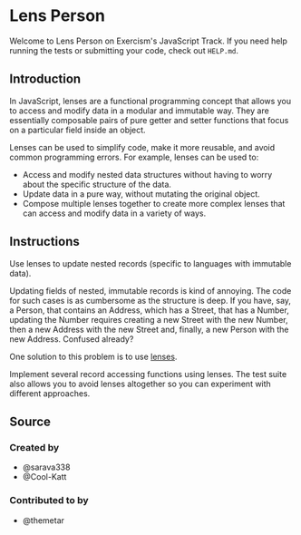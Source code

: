 # Lens Person

Welcome to Lens Person on Exercism's JavaScript Track.
If you need help running the tests or submitting your code, check out `HELP.md`.

## Introduction

In JavaScript, lenses are a functional programming concept that allows you to access and modify data in a modular and immutable way. They are essentially composable pairs of pure getter and setter functions that focus on a particular field inside an object.

Lenses can be used to simplify code, make it more reusable, and avoid common programming errors. For example, lenses can be used to:

- Access and modify nested data structures without having to worry about the specific structure of the data.
- Update data in a pure way, without mutating the original object.
- Compose multiple lenses together to create more complex lenses that can access and modify data in a variety of ways.

## Instructions

Use lenses to update nested records (specific to languages with immutable data).

Updating fields of nested, immutable records is kind of annoying.
The code for such cases is as cumbersome as the structure is deep.
If you have, say, a Person, that contains an Address, which has a Street, that has a Number, updating the Number requires creating a new Street with the new Number, then a new Address with the new Street and, finally, a new Person with the new Address.
Confused already?

One solution to this problem is to use [lenses][lenses].

Implement several record accessing functions using lenses.
The test suite also allows you to avoid lenses altogether so you can experiment with different approaches.

[lenses]: https://en.wikibooks.org/wiki/Haskell/Lenses_and_functional_references

## Source

### Created by

- @sarava338
- @Cool-Katt

### Contributed to by

- @themetar